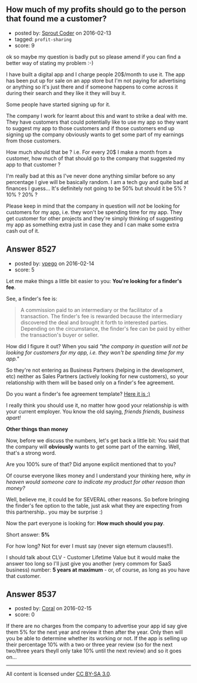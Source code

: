 ## How much of my profits should go to the person that found me a customer?

- posted by: [Sprout Coder](https://stackexchange.com/users/1075061/sprout-coder) on 2016-02-13
- tagged: `profit-sharing`
- score: 9

ok so maybe my question is badly put so please amend if you can find a better way of stating my problem :-)

I have built a digital app and I charge people 20$/month to use it. The app has been put up for sale on an app store but I'm not paying for advertising or anything so it's just there and if someone happens to come across it during their search and they like it they will buy it.

Some people have started signing up for it.

The company I work for learnt about this and want to strike a deal with me. They have customers that could potentially like to use my app so they want to suggest my app to those customers and if those customers end up signing up the company obviously wants to get some part of my earnings from those customers.

How much should that be ? i.e. For every 20$ I make a month from a customer, how much of that should go to the company that suggested my app to that customer ?

I'm really bad at this as I've never done anything similar before so any percentage I give will be basically random. I am a tech guy and quite bad at finances I guess... It's definitely not going to be 50% but should it be 5% ? 10% ? 20% ?

Please keep in mind that the company in question will *not* be looking for customers for my app, i.e. they won't be spending time for my app. They get customer for other projects and they're simply thinking of suggesting my app as something extra just in case they and I can make some extra cash out of it.



## Answer 8527

- posted by: [vpego](https://stackexchange.com/users/7073322/vpego) on 2016-02-14
- score: 5

<p>Let me make things a little bit easier to you: <strong>You're looking for a finder's fee</strong>.</p>

<p>See, a finder's fee is:</p>

<blockquote>
  <p>A commission paid to an intermediary or the facilitator of a
  transaction. The finder's fee is rewarded because the intermediary
  discovered the deal and brought it forth to interested parties.
  Depending on the circumstance, the finder's fee can be paid by either
  the transaction's buyer or seller.</p>
</blockquote>

<p>How did I figure it out? When you said <em>"the company in question will not be looking for customers for my app, i.e. they won't be spending time for my app."</em></p>

<p>So they're not entering as Business Partners (helping in the development, etc) neither as Sales Partners (actively looking for new customers), so your relationship with them will be based only on a finder's fee agreement.</p>

<p>Do you want a finder's fee agreement template? <a href="https://www.pandadoc.com/finders-fee-agreement-template" rel="nofollow">Here it is :)</a></p>

<p>I really think you should use it, no matter how good your relationship is with your current employer. You know the old saying, <em>friends friends, business apart!</em></p>

<p><strong>Other things than money</strong></p>

<p>Now, before we discuss the numbers, let's get back a little bit: You said that the company will <strong>obviously</strong> wants to get some part of the earning. Well, that's a strong word. </p>

<p>Are you 100% sure of that? Did anyone explicit mentioned that to you? </p>

<p>Of course everyone likes money and I understand your thinking here, <em>why in heaven would someone care to indicate my product for other reason than money?</em> </p>

<p>Well, believe me, it could be for SEVERAL other reasons. So before bringing the finder's fee option to the table, just ask what they are expecting from this partnership.. you may be surprise :)</p>

<p>Now the part everyone is looking for: <strong>How much should you pay</strong>.</p>

<p>Short answer: <strong>5%</strong></p>

<p>For how long? Not for ever I must say (never sign eternum clauses!!).</p>

<p>I should talk about CLV - Customer Lifetime Value but it would make the answer too long so I'll just give you another (very commom for SaaS business) number: <strong>5 years at maximum</strong> - or, of course, as long as you have that customer. </p>



## Answer 8537

- posted by: [Coral](https://stackexchange.com/users/7289746/coral) on 2016-02-15
- score: 0

If there are no charges from the company to advertise your app id say give them 5% for the next year and review it then after the year. Only then will you be able to determine whether its working or not. If the app is selling up their percentage 10% with a two or three year review  (so for the next two/three years theyll only take 10% until the next review) and so it goes on...



---

All content is licensed under [CC BY-SA 3.0](https://creativecommons.org/licenses/by-sa/3.0/).
